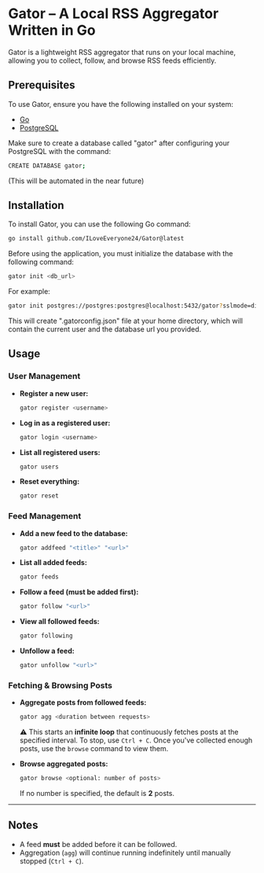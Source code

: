 # Gator – A Local RSS Aggregator Written in Go

Gator is a lightweight RSS aggregator that runs on your local machine, allowing you to collect, follow, and browse RSS feeds efficiently.

## Prerequisites
To use Gator, ensure you have the following installed on your system:
- [Go](https://go.dev/)
- [PostgreSQL](https://www.postgresql.org/)

Make sure to create a database called "gator" after configuring your PostgreSQL with the command:
  ```sh
  CREATE DATABASE gator;
  ```
(This will be automated in the near future)

## Installation

To install Gator, you can use the following Go command:

  ```sh
  go install github.com/ILoveEveryone24/Gator@latest
  ```

Before using the application, you must initialize the database with the following command:  

  ```sh
  gator init <db_url>  
  ```

For example:  

  ```sh
  gator init postgres://postgres:postgres@localhost:5432/gator?sslmode=disable
  ```
This will create ".gatorconfig.json" file at your home directory, which will contain the current user and the database url you provided.

## Usage

### User Management
- **Register a new user:**
  ```sh
  gator register <username>
  ```
- **Log in as a registered user:**
  ```sh
  gator login <username>
  ```
- **List all registered users:**
  ```sh
  gator users
  ```
- **Reset everything:**
  ```sh
  gator reset
  ```

### Feed Management
- **Add a new feed to the database:**
  ```sh
  gator addfeed "<title>" "<url>"
  ```
- **List all added feeds:**
  ```sh
  gator feeds
  ```
- **Follow a feed (must be added first):**
  ```sh
  gator follow "<url>"
  ```
- **View all followed feeds:**
  ```sh
  gator following
  ```
- **Unfollow a feed:**
  ```sh
  gator unfollow "<url>"
  ```

### Fetching & Browsing Posts
- **Aggregate posts from followed feeds:**
  ```sh
  gator agg <duration between requests>
  ```
  ⚠️ This starts an **infinite loop** that continuously fetches posts at the specified interval. To stop, use `Ctrl + C`. Once you've collected enough posts, use the `browse` command to view them.

- **Browse aggregated posts:**
  ```sh
  gator browse <optional: number of posts>
  ```
  If no number is specified, the default is **2** posts.

---

## Notes
- A feed **must** be added before it can be followed.
- Aggregation (`agg`) will continue running indefinitely until manually stopped (`Ctrl + C`).

